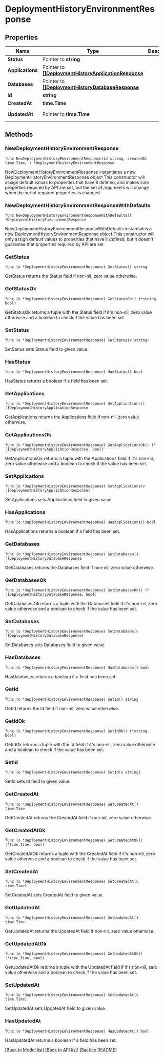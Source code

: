 # DeploymentHistoryEnvironmentResponse

## Properties

Name | Type | Description | Notes
------------ | ------------- | ------------- | -------------
**Status** | Pointer to **string** |  | [optional] 
**Applications** | Pointer to [**[]DeploymentHistoryApplicationResponse**](DeploymentHistoryApplicationResponse.md) |  | [optional] 
**Databases** | Pointer to [**[]DeploymentHistoryDatabaseResponse**](DeploymentHistoryDatabaseResponse.md) |  | [optional] 
**Id** | **string** |  | [readonly] 
**CreatedAt** | **time.Time** |  | [readonly] 
**UpdatedAt** | Pointer to **time.Time** |  | [optional] [readonly] 

## Methods

### NewDeploymentHistoryEnvironmentResponse

`func NewDeploymentHistoryEnvironmentResponse(id string, createdAt time.Time, ) *DeploymentHistoryEnvironmentResponse`

NewDeploymentHistoryEnvironmentResponse instantiates a new DeploymentHistoryEnvironmentResponse object
This constructor will assign default values to properties that have it defined,
and makes sure properties required by API are set, but the set of arguments
will change when the set of required properties is changed

### NewDeploymentHistoryEnvironmentResponseWithDefaults

`func NewDeploymentHistoryEnvironmentResponseWithDefaults() *DeploymentHistoryEnvironmentResponse`

NewDeploymentHistoryEnvironmentResponseWithDefaults instantiates a new DeploymentHistoryEnvironmentResponse object
This constructor will only assign default values to properties that have it defined,
but it doesn't guarantee that properties required by API are set

### GetStatus

`func (o *DeploymentHistoryEnvironmentResponse) GetStatus() string`

GetStatus returns the Status field if non-nil, zero value otherwise.

### GetStatusOk

`func (o *DeploymentHistoryEnvironmentResponse) GetStatusOk() (*string, bool)`

GetStatusOk returns a tuple with the Status field if it's non-nil, zero value otherwise
and a boolean to check if the value has been set.

### SetStatus

`func (o *DeploymentHistoryEnvironmentResponse) SetStatus(v string)`

SetStatus sets Status field to given value.

### HasStatus

`func (o *DeploymentHistoryEnvironmentResponse) HasStatus() bool`

HasStatus returns a boolean if a field has been set.

### GetApplications

`func (o *DeploymentHistoryEnvironmentResponse) GetApplications() []DeploymentHistoryApplicationResponse`

GetApplications returns the Applications field if non-nil, zero value otherwise.

### GetApplicationsOk

`func (o *DeploymentHistoryEnvironmentResponse) GetApplicationsOk() (*[]DeploymentHistoryApplicationResponse, bool)`

GetApplicationsOk returns a tuple with the Applications field if it's non-nil, zero value otherwise
and a boolean to check if the value has been set.

### SetApplications

`func (o *DeploymentHistoryEnvironmentResponse) SetApplications(v []DeploymentHistoryApplicationResponse)`

SetApplications sets Applications field to given value.

### HasApplications

`func (o *DeploymentHistoryEnvironmentResponse) HasApplications() bool`

HasApplications returns a boolean if a field has been set.

### GetDatabases

`func (o *DeploymentHistoryEnvironmentResponse) GetDatabases() []DeploymentHistoryDatabaseResponse`

GetDatabases returns the Databases field if non-nil, zero value otherwise.

### GetDatabasesOk

`func (o *DeploymentHistoryEnvironmentResponse) GetDatabasesOk() (*[]DeploymentHistoryDatabaseResponse, bool)`

GetDatabasesOk returns a tuple with the Databases field if it's non-nil, zero value otherwise
and a boolean to check if the value has been set.

### SetDatabases

`func (o *DeploymentHistoryEnvironmentResponse) SetDatabases(v []DeploymentHistoryDatabaseResponse)`

SetDatabases sets Databases field to given value.

### HasDatabases

`func (o *DeploymentHistoryEnvironmentResponse) HasDatabases() bool`

HasDatabases returns a boolean if a field has been set.

### GetId

`func (o *DeploymentHistoryEnvironmentResponse) GetId() string`

GetId returns the Id field if non-nil, zero value otherwise.

### GetIdOk

`func (o *DeploymentHistoryEnvironmentResponse) GetIdOk() (*string, bool)`

GetIdOk returns a tuple with the Id field if it's non-nil, zero value otherwise
and a boolean to check if the value has been set.

### SetId

`func (o *DeploymentHistoryEnvironmentResponse) SetId(v string)`

SetId sets Id field to given value.


### GetCreatedAt

`func (o *DeploymentHistoryEnvironmentResponse) GetCreatedAt() time.Time`

GetCreatedAt returns the CreatedAt field if non-nil, zero value otherwise.

### GetCreatedAtOk

`func (o *DeploymentHistoryEnvironmentResponse) GetCreatedAtOk() (*time.Time, bool)`

GetCreatedAtOk returns a tuple with the CreatedAt field if it's non-nil, zero value otherwise
and a boolean to check if the value has been set.

### SetCreatedAt

`func (o *DeploymentHistoryEnvironmentResponse) SetCreatedAt(v time.Time)`

SetCreatedAt sets CreatedAt field to given value.


### GetUpdatedAt

`func (o *DeploymentHistoryEnvironmentResponse) GetUpdatedAt() time.Time`

GetUpdatedAt returns the UpdatedAt field if non-nil, zero value otherwise.

### GetUpdatedAtOk

`func (o *DeploymentHistoryEnvironmentResponse) GetUpdatedAtOk() (*time.Time, bool)`

GetUpdatedAtOk returns a tuple with the UpdatedAt field if it's non-nil, zero value otherwise
and a boolean to check if the value has been set.

### SetUpdatedAt

`func (o *DeploymentHistoryEnvironmentResponse) SetUpdatedAt(v time.Time)`

SetUpdatedAt sets UpdatedAt field to given value.

### HasUpdatedAt

`func (o *DeploymentHistoryEnvironmentResponse) HasUpdatedAt() bool`

HasUpdatedAt returns a boolean if a field has been set.


[[Back to Model list]](../README.md#documentation-for-models) [[Back to API list]](../README.md#documentation-for-api-endpoints) [[Back to README]](../README.md)


